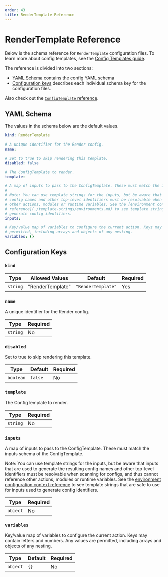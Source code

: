 ```yaml
---
order: 43
title: RenderTemplate Reference
---
```


# RenderTemplate Reference

Below is the schema reference for `RenderTemplate` configuration files. To learn more about config templates, see the [Config Templates guide](../using-garden/config-templates.md).

The reference is divided into two sections:
* [YAML Schema](#yaml-schema) contains the config YAML schema
* [Configuration keys](#configuration-keys) describes each individual schema key for the configuration files.

Also check out the [`ConfigTemplate` reference](./config-template-config.md).

## YAML Schema

The values in the schema below are the default values.

```yaml
kind: RenderTemplate

# A unique identifier for the Render config.
name:

# Set to true to skip rendering this template.
disabled: false

# The ConfigTemplate to render.
template:

# A map of inputs to pass to the ConfigTemplate. These must match the inputs schema of the ConfigTemplate.
#
# Note: You can use template strings for the inputs, but be aware that inputs that are used to generate the resulting
# config names and other top-level identifiers must be resolvable when scanning for configs, and thus cannot reference
# other actions, modules or runtime variables. See the [environment configuration context
# reference](./template-strings/environments.md) to see template strings that are safe to use for inputs used to
# generate config identifiers.
inputs:

# Key/value map of variables to configure the current action. Keys may contain letters and numbers. Any values are
# permitted, including arrays and objects of any nesting.
variables: {}
```

## Configuration Keys


### `kind`

| Type     | Allowed Values   | Default            | Required |
| -------- | ---------------- | ------------------ | -------- |
| `string` | "RenderTemplate" | `"RenderTemplate"` | Yes      |

### `name`

A unique identifier for the Render config.

| Type     | Required |
| -------- | -------- |
| `string` | No       |

### `disabled`

Set to true to skip rendering this template.

| Type      | Default | Required |
| --------- | ------- | -------- |
| `boolean` | `false` | No       |

### `template`

The ConfigTemplate to render.

| Type     | Required |
| -------- | -------- |
| `string` | No       |

### `inputs`

A map of inputs to pass to the ConfigTemplate. These must match the inputs schema of the ConfigTemplate.

Note: You can use template strings for the inputs, but be aware that inputs that are used to generate the resulting config names and other top-level identifiers must be resolvable when scanning for configs, and thus cannot reference other actions, modules or runtime variables. See the [environment configuration context reference](./template-strings/environments.md) to see template strings that are safe to use for inputs used to generate config identifiers.

| Type     | Required |
| -------- | -------- |
| `object` | No       |

### `variables`

Key/value map of variables to configure the current action. Keys may contain letters and numbers. Any values are permitted, including arrays and objects of any nesting.

| Type     | Default | Required |
| -------- | ------- | -------- |
| `object` | `{}`    | No       |

